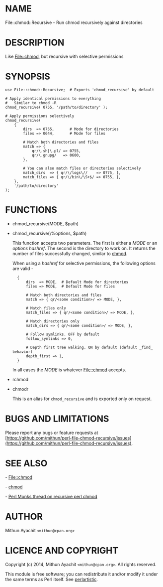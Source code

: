 # NAME

File::chmod::Recursive - Run chmod recursively against directories

# DESCRIPTION

Like [File::chmod](https://metacpan.org/pod/File::chmod), but recursive with selective permissions

# SYNOPSIS

    use File::chmod::Recursive;  # Exports 'chmod_recursive' by default

    # Apply identical permissions to everything
    #   Similar to chmod -R
    chmod_recursive( 0755, '/path/to/directory' );

    # Apply permissions selectively
    chmod_recursive(
        {
            dirs  => 0755,       # Mode for directories
            files => 0644,       # Mode for files

            # Match both directories and files
            match => {
                qr/\.sh|\.pl/ => 0755,
                qr/\.gnupg/   => 0600,
            },

            # You can also match files or directories selectively
            match_dirs  => { qr/\/logs\//    => 0775, },
            match_files => { qr/\/bin\/\S+$/ => 0755, },
        },
        '/path/to/directory'
    );

# FUNCTIONS

- chmod\_recursive(MODE, $path)
- chmod\_recursive(\\%options, $path)

    This function accepts two parameters. The first is either a _MODE_ or
    an _options hashref_. The second is the directory to work on. It
    returns the number of files successfully changed, similar to
    [chmod](http://perldoc.perl.org/functions/chmod.html).

    When using a _hashref_ for selective permissions, the following
    options are valid -

        {
            dirs  => MODE,  # Default Mode for directories
            files => MODE,  # Default Mode for files

            # Match both directories and files
            match => { qr/<some condition>/ => MODE, },

            # Match files only
            match_files => { qr/<some condition>/ => MODE, },

            # Match directories only
            match_dirs => { qr/<some condition>/ => MODE, },

            # Follow symlinks. OFF by default
            follow_symlinks => 0,

            # Depth first tree walking. ON by default (default _find_ behavior)
            depth_first => 1,
        }

    In all cases the _MODE_ is whatever [File::chmod](https://metacpan.org/pod/File::chmod) accepts.

- rchmod
- chmodr

    This is an alias for `chmod_recursive` and is exported only on
    request.

# BUGS AND LIMITATIONS

Please report any bugs or feature requests at
[https://github.com/mithun/perl-file-chmod-recursive/issues](https://github.com/mithun/perl-file-chmod-recursive/issues).

# SEE ALSO

\-   [File::chmod](https://metacpan.org/pod/File::chmod)

\-   [chmod](http://perldoc.perl.org/functions/chmod.html)

\-   [Perl Monks thread on recursive perl
chmod](http://www.perlmonks.org/?node_id=61745)

# AUTHOR

Mithun Ayachit  `<mithun@cpan.org>`

# LICENCE AND COPYRIGHT

Copyright (c) 2014, Mithun Ayachit `<mithun@cpan.org>`. All rights
reserved.

This module is free software; you can redistribute it and/or modify it
under the same terms as Perl itself. See [perlartistic](https://metacpan.org/pod/perlartistic).
